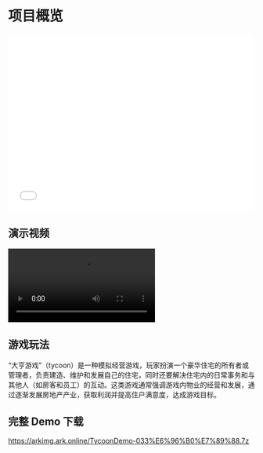 # 项目概览

<iframe sandbox="allow-scripts allow-downloads allow-same-origin allow-popups allow-presentation allow-forms" frameborder="0" draggable="false" allowfullscreen="" allow="encrypted-media;" referrerpolicy="" aha-samesite="" class="iframe-loaded" src="//player.bilibili.com/player.html?aid=832841467&bvid=BV1fg4y197hS&cid=1324076845&p=1&autoplay=0" style="border-radius: 7px; width: 100%; height: 360px;"></iframe>

## 演示视频

<video controls src="https://arkimg.ark.online/tycoonDemo.mp4"></video>

## 游戏玩法

“大亨游戏”（tycoon）是一种模拟经营游戏，玩家扮演一个豪华住宅的所有者或管理者，负责建造、维护和发展自己的住宅，同时还要解决住宅内的日常事务和与其他人（如房客和员工）的互动。这类游戏通常强调游戏内物业的经营和发展，通过逐渐发展房地产产业，获取利润并提高住户满意度，达成游戏目标。

## 完整 Demo 下载

https://arkimg.ark.online/TycoonDemo-033%E6%96%B0%E7%89%88.7z
